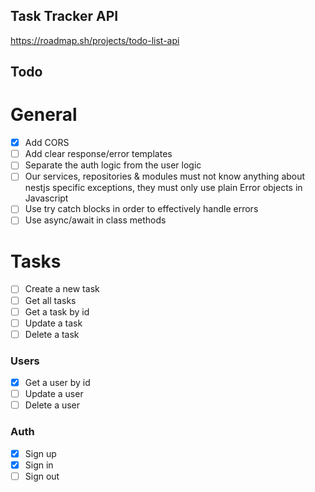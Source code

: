 ## Task Tracker API
https://roadmap.sh/projects/todo-list-api

## Todo

# General

- [x] Add CORS
- [ ] Add clear response/error templates
- [ ] Separate the auth logic from the user logic
- [ ] Our services, repositories & modules must not know anything about nestjs specific exceptions, they must only use plain Error objects in Javascript
- [ ] Use try catch blocks in order to effectively handle errors
- [ ] Use async/await in class methods

# Tasks

- [ ] Create a new task
- [ ] Get all tasks
- [ ] Get a task by id
- [ ] Update a task
- [ ] Delete a task

### Users

- [x] Get a user by id
- [ ] Update a user
- [ ] Delete a user

### Auth

- [x] Sign up
- [x] Sign in
- [ ] Sign out
